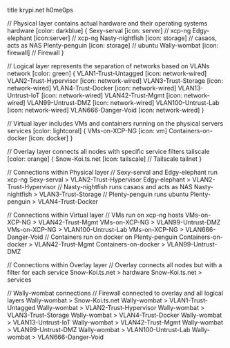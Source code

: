 title krypi.net h0me0ps

// Physical layer contains actual hardware and their operating systems
hardware [color: darkblue] {
  Sexy-serval [icon: server] // xcp-ng
  Edgy-elephant [icon:server] // xcp-ng
  Nasty-nightfish [icon: storage] // casaos, acts as NAS
  Plenty-penguin [icon: storage] // ubuntu
  Wally-wombat [icon: firewall] // Firewall
}

// Logical layer represents the separation of networks based on VLANs
network [color: green] {
  VLAN1-Trust-Untagged [icon: network-wired]
  VLAN2-Trust-Hypervisor [icon: network-wired]
  VLAN3-Trust-Storage [icon: network-wired]
  VLAN4-Trust-Docker [icon: network-wired]
  VLAN13-Untrust-IoT [icon: network-wired]
  VLAN42-Trust-Mgmt [icon: network-wired]
  VLAN99-Untrust-DMZ [icon: network-wired]
  VLAN100-Untrust-Lab [icon: network-wired]
  VLAN666-Danger-Void [icon: network-wired]
}

// Virtual layer includes VMs and containers running on the physical servers
services [color: lightcoral] {
  VMs-on-XCP-NG [icon: vm]
  Containers-on-docker [icon: docker]
}

// Overlay layer connects all nodes with specific service filters
tailscale [color: orange] {
  Snow-Koi.ts.net [icon: tailscale] // Tailscale tailnet
}

// Connections within Physical layer
// Sexy-serval and Edgy-elephant run xcp-ng
Sexy-serval > VLAN2-Trust-Hypervisor
Edgy-elephant > VLAN2-Trust-Hypervisor
// Nasty-nightfish runs casaos and acts as NAS
Nasty-nightfish > VLAN3-Trust-Storage
// Plenty-penguin runs ubuntu
Plenty-penguin > VLAN4-Trust-Docker

// Connections within Virtual layer
// VMs run on xcp-ng hosts
VMs-on-XCP-NG > VLAN42-Trust-Mgmt
VMs-on-XCP-NG > VLAN99-Untrust-DMZ
VMs-on-XCP-NG > VLAN100-Untrust-Lab
VMs-on-XCP-NG > VLAN666-Danger-Void
// Containers run on docker on Plenty-penguin
Containers-on-docker > VLAN42-Trust-Mgmt
Containers-on-docker > VLAN99-Untrust-DMZ

// Connections within Overlay layer
// Overlay connects all nodes but with a filter for each service
Snow-Koi.ts.net > hardware
Snow-Koi.ts.net > services

// Wally-wombat connections
// Firewall connected to overlay and all logical layers
Wally-wombat > Snow-Koi.ts.net
Wally-wombat > VLAN1-Trust-Untagged
Wally-wombat > VLAN2-Trust-Hypervisor
Wally-wombat > VLAN3-Trust-Storage
Wally-wombat > VLAN4-Trust-Docker
Wally-wombat > VLAN13-Untrust-IoT
Wally-wombat > VLAN42-Trust-Mgmt
Wally-wombat > VLAN99-Untrust-DMZ
Wally-wombat > VLAN100-Untrust-Lab
Wally-wombat > VLAN666-Danger-Void
